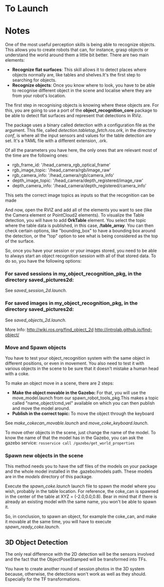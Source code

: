 # To Launch

# Notes
One of the most useful perception skills is being able to recognize objects. This allows you to create robots that can, for instance, grasp objects or understand the world around them a little bit better.
There are two main elements:

* **Recognize flat surfaces**: This skill allows it to detect places where objects normally are, like tables and shelves.It's the first step to searching for objects.
* **Recognize objects**: Once you know where to look, you have to be able to recognise different object in the scene and localise where they are from your robot's location.

The first step in recognising objects is knowing where these objects are. For this, you are going to use a port of the **object_recognition_core** package to be able to detect flat surfaces and represent that detections in RViz.

The package uses a binary called detection with a configuration file as the argument. This file, called *detection.tabletop_fetch.ros.ork*, in the directory *conf*, is where all the input sensors and values for the table detection are set. It's a YAML file with a different extension, .ork.

Of all the parameters you have here, the only ones that are relevant most of the time are the following ones:

* rgb_frame_id: '/head_camera_rgb_optical_frame'
* rgb_image_topic: '/head_camera/rgb/image_raw'
* rgb_camera_info: '/head_camera/rgb/camera_info'
* depth_image_topic: '/head_camera/depth_registered/image_raw'
* depth_camera_info: '/head_camera/depth_registered/camera_info'

This sets the correct image topics as inputs so that the recognition can be made

And now, open the RVIZ and add all of the elements you want to see (like the Camera element or PointCloud2 elements). To visualize the Table detection, you will have to add **OrkTable** element. You select the topic where the table data is published, in this case, **/table_array**. You can then check certain options, like "bounding_box" to have a bounding box around the detection, or the "top" option to see what is being considered as the top of the surface.

So, once you have your session or your images stored, you need to be able to always start an object recognition session with all of that stored data. To do so, you have the following options:

### For saved sessions in my_object_recognition_pkg, in the directory saved_pictures2d:

See *saved_session_2d.launch*.

### For saved images in my_object_recognition_pkg, in the directory saved_pictures2d:

See *saved_objects_2d.launch*.

More Info:
http://wiki.ros.org/find_object_2d
http://introlab.github.io/find-object/

### Move and Spawn objects
You have to test your object_recognition system with the same object in different positions, or even in movement.
You also need to test it with various objects in the scene to be sure that it doesn't mistake a human head with a coke.

To make an object move in a scene, there are 2 steps:

* **Make the object movable in the Gazebo:** For that, you will use the move_model.launch from our spawn_robot_tools_pkg.This makes a topic called "name_object/cmd_vel" available on which you can then publish and move the model around.
* **Publish in the correct topic:** To move the object through the keyboard

See *make_cokecan_movable.launch* and *move_coke_keyboard.launch*.

To move other objects in the scene, just change the name of the model.
To know the name of that the model has in the Gazebo, you can ask the gazebo service:
`rosservice call /gazebo/get_world_properties`

### Spawn new objects in the scene
This method needs you to have the sdf files of the models on your package and the whole model installed in the .gazebo/models path. These models are in the *models* directory of this package.

Execute the *spawn_coke.launch* launch file to spawn the model where you wish, probably in the table location.
For reference, the coke_can is spawned in the center of the table at XYZ = (-2.0,0.0,0.8).
Bear in mind that if there is already an existing model with the same name, you won't be able to spawn it.

So, in conclusion, to spawn an object, for example the coke_can, and make it movable at the same time, you will have to execute *spawn_ready_coke.launch*.

## 3D Object Detection
The only real difference with the 2D detection will be the sensors involved and the fact that the ObjectPoseStamped will be transformed into TFs. 

You have to create another round of session photos in the 3D system because, otherwise, the detections won't work as well as they should. Especially for the TF transformations.

